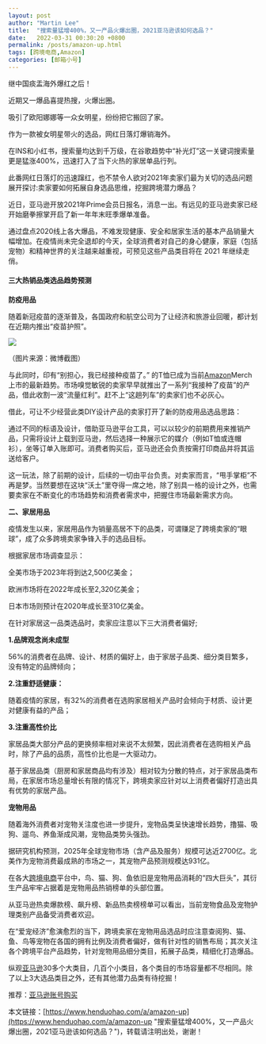 ```yaml
---
layout: post  
author: "Martin Lee"  
title:  "搜索量猛增400%，又一产品火爆出圈，2021亚马逊该如何选品？"  
date:   2022-03-31 00:30:20 +0800  
permalink: /posts/amazon-up.html  
tags: [跨境电商,Amazon]  
categories: [邮箱小号]  
---
```

继中国痰盂海外爆红之后！

近期又一爆品喜提热搜，火爆出圈。

吸引了欧阳娜娜等一众女明星，纷纷把它搬回了家。

作为一款被女明星带火的选品，网红日落灯爆销海外。

在INS和小红书，搜索量均达到千万级，在谷歌趋势中“补光灯”这一关键词搜索量更是猛涨400%，迅速打入了当下火热的家居单品行列。

此番网红日落灯的迅速蹿红，也不禁令人欲对2021年卖家们最为关切的选品问题展开探讨:卖家要如何拓展自身选品思维，挖掘跨境潜力爆品？

近日，亚马逊开放2021年Prime会员日报名，消息一出。有远见的亚马逊卖家已经开始磨拳擦掌开启了新一年年末旺季爆单准备。

通过盘点2020线上各大爆品，不难发现健康、安全和居家生活的基本产品销量大幅增加。在疫情尚未完全退却的今天，全球消费者对自己的身心健康，家庭（包括宠物）和精神世界的关注越来越重视，可预见这些产品类目将在 2021 年继续走俏。

#### 三大热销品类选品趋势预测

**防疫用品**

随着新冠疫苗的逐渐普及，各国政府和航空公司为了让经济和旅游业回暖，都计划在近期内推出“疫苗护照”。

![](https://p3-juejin.byteimg.com/tos-cn-i-k3u1fbpfcp/9714be63b04e495aa4c030eacddcf723~tplv-k3u1fbpfcp-zoom-1.image)

（图片来源：微博截图）

与此同时，印有“别担心，我已经接种疫苗了。” 的T恤已成为当前[Amazon](https://www.henduohao.com/tag/amazon "Amazon 亚马逊 电子商务 Amazon账号 Amazon小号")Merch上市的最新趋势。市场嗅觉敏锐的卖家早早就推出了一系列“我接种了疫苗”的产品，借此收割一波“流量红利”。赶不上“这趟列车”的卖家们也不必灰心。

借此，可让不少经营此类DIY设计产品的卖家打开了新的防疫用品选品思路：

通过不同的标语及设计，借助亚马逊平台工具，可以以较少的前期费用来推销产品，只需将设计上载到亚马逊，然后选择一种展示它的媒介（例如T恤或连帽衫），坐等订单入账即可。消费者购买后，亚马逊还会负责按需打印商品并将其运送给客户。

这一玩法，除了前期的设计，后续的一切由平台负责。对卖家而言，“甩手掌柜”不再是梦。当然要想在这块“沃土”里夺得一席之地，除了别具一格的设计之外，也需要卖家在不断变化的市场趋势和消费者需求中，把握住市场最新需求方向。

**二、家居用品**

疫情发生以来，家居用品作为销量高居不下的品类，可谓赚足了跨境卖家的“眼球”，成了众多跨境卖家争锋入手的选品目标。

根据家居市场调查显示：

全美市场于2023年将到达2,500亿美金；

欧洲市场将在2022年成长至2,320亿美金；

日本市场则预计在2020年成长至310亿美金。

在针对家居这一品类选品时，卖家应注意以下三大消费者偏好;

**1.品牌观念尚未成型**

56%的消费者在品牌、设计、材质的偏好上，由于家居子品类、细分类目繁多，没有特定的品牌倾向；

**2.注重舒适健康：**

随着疫情的家居，有32%的消费者在选购家居相关产品时会倾向于材质、设计更对健康有益的产品；

**3.注重高性价比**

家居品类大部分产品的更换频率相对来说不太频繁，因此消费者在选购相关产品时，除了产品的品质，高性价比也是一大驱动力。

基于家居品类（厨房和家居商品均有涉及）相对较为分散的特点，对于家居品类布局，在家居市场总量增长有限的情况下，跨境卖家应针对以上消费者偏好打造出具有优势的家居产品。

**宠物用品**

随着海外消费者对宠物关注度也进一步提升，宠物品类呈快速增长趋势，撸猫、吸狗、遛鸟、养鱼渐成风潮，宠物品类势头强劲。

据研究机构预测，2025年全球宠物市场（含产品及服务）规模可达近2700亿。北美作为宠物消费最成熟的市场之一，其宠物产品预测规模达931亿。

在各大[跨境电商](https://www.henduohao.com/tag/e-commerce "跨境电商 亚马逊 Shopee Ebay Lazada 电商")平台中，鸟、猫、狗、鱼依旧是宠物用品消耗的“四大巨头”，其衍生产品牢牢占据着是宠物用品热销榜单的头部位置。

从亚马逊热卖爆款榜、飙升榜、新品热卖榜榜单可以看出，当前宠物食品及宠物护理类别产品备受消费者欢迎。

在“爱宠经济”愈演愈烈的当下，跨境卖家在宠物用品选品时应注意查阅狗、猫、鱼、鸟等宠物在各国的拥有比例及消费者偏好，做有针对性的销售布局；其次关注各个跨境平台产品趋势，针对宠物用品细分类目，拓展子品类，精细化打造爆品。

纵观[亚马逊](https://www.henduohao.com/product/1050.html)30多个大类目，几百个小类目，各个类目的市场容量都不尽相同。除了以上3大选品类目之外，还有其他潜力品类有待挖掘！

推荐：[亚马逊账号购买](https://www.henduohao.com/tag/buy-amazon-account "亚马逊购买 亚马逊账号购买 AMZ购买 Amazon购买 Amazon账号购买")

本文链接：[https://www.henduohao.com/a/amazon-up](https://www.henduohao.com/a/amazon-up "搜索量猛增400%，又一产品火爆出圈，2021亚马逊该如何选品？")，转载请注明出处，谢谢！